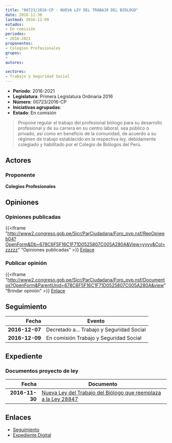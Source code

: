 ```yaml
---
title: "00723/2016-CP - NUEVA LEY DEL TRABAJO DEL BIÓLOGO"
date: 2016-11-30
lastmod: 2016-12-09
estados:
- En comisión
periodos:
- 2016-2021
proponentes:
- Colegios Profesionales
grupos:
- 
autores:

sectores:
- Trabajo y Seguridad Social
---
```

- **Periodo**: 2016-2021
- **Legislatura**: Primera Legislatura Ordinaria 2016
- **Número**: 00723/2016-CP
- **Iniciativas agrupadas**: 
- **Estado**: En comisión

> Propone regular el trabajo del profesional biólogo para su desarrollo profesional y de su carrera en su centro laboral, sea público o privado, así como en beneficio de la comunidad, de acuerdo a su régimen de trabajo establecido en la respectiva ley, debidamente colegiado y habilitado por el Colegio de Biólogos del Perú.


## Actores

### Proponente

**Colegios Profesionales**

## Opiniones

### Opiniones publicadas

{{<iframe "http://www2.congreso.gob.pe/Sicr/ParCiudadana/Foro_pvp.nsf/RepOpiweb04?OpenForm&Db=678C6F5F16C1F71D0525807C005A280A&View=yyyy&Col=zzzzz" "Opiniones publicadas" >}}
[Enlace](http://www2.congreso.gob.pe/Sicr/ParCiudadana/Foro_pvp.nsf/RepOpiweb04?OpenForm&Db=678C6F5F16C1F71D0525807C005A280A&View=yyyy&Col=zzzzz)

### Publicar opinión

{{<iframe "http://www2.congreso.gob.pe/Sicr/ParCiudadana/Foro_pvp.nsf/Documentos?OpenForm&ParentUnid=678C6F5F16C1F71D0525807C005A280A&view" "Brindar opinión" >}}
[Enlace](http://www2.congreso.gob.pe/Sicr/ParCiudadana/Foro_pvp.nsf/Documentos?OpenForm&ParentUnid=678C6F5F16C1F71D0525807C005A280A&view)


## Seguimiento

| Fecha | Evento |
|------:|--------|
| **2016-12-07** | Decretado a... Trabajo y Seguridad Social |
| **2016-12-09** | En comisión Trabajo y Seguridad Social |

## Expediente

### Documentos proyecto de ley

| Fecha | Documento |
|------:|-----------|
| **2016-11-30** | [Nueva Ley del Trabajo del Biólogo que reemplaza a la Ley 28847](http://www.leyes.congreso.gob.pe/Documentos/2016_2021/Proyectos_de_Ley_y_de_Resoluciones_Legislativas/PL0072320161130.pdf) |

## Enlaces

- [Seguimiento](http://www2.congreso.gob.pe/Sicr/TraDocEstProc/CLProLey2016.nsf/f7fff46988ca05b1052578e100829cc7/c86af07121e429420525807c0052b828?OpenDocument)
- [Expediente Digital](http://www2.congreso.gob.pe/Sicr/TraDocEstProc/Expvirt_2011.nsf/visbusqptramdoc1621/00723?opendocument)

